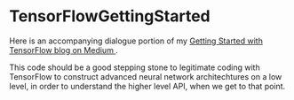 # TensorFlowGettingStarted
Here is an accompanying dialogue portion of my <a href=https://medium.com/@TimWroge/getting-started-with-tensorflow-introduction-to-neural-networks-7ba9eeefc47f>Getting Started with TensorFlow blog on Medium </a>. 

This code should be a good stepping stone to legitimate coding with TensorFlow to construct advanced neural network architechtures on a low level, in order to understand the higher level API, when we get to that point. 



